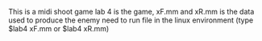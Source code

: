 This is a midi shoot game
lab 4 is the game, xF.mm and xR.mm is the data used to produce the enemy
need to run file in the linux environment (type $lab4 xF.mm or $lab4 xR.mm)
